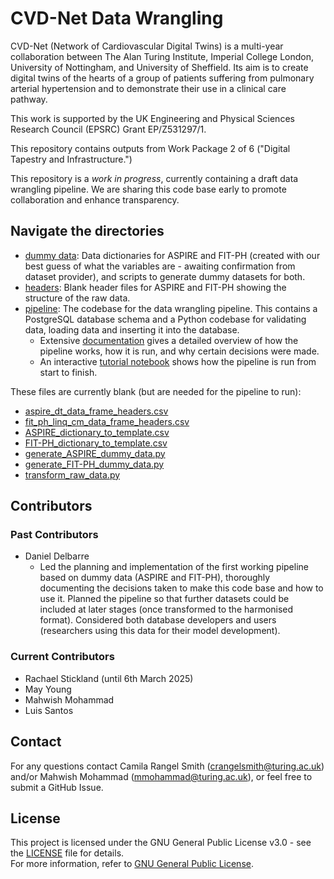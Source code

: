 # CVD-Net Data Wrangling

CVD-Net (Network of Cardiovascular Digital Twins) is a multi-year collaboration between The Alan Turing Institute, Imperial College London, University of Nottingham, and University of Sheffield. Its aim is to create digital twins of the hearts of a group of patients suffering from pulmonary arterial hypertension and to demonstrate their use in a clinical care pathway. 

This work is supported by the UK Engineering and Physical Sciences Research Council (EPSRC) Grant EP/Z531297/1. 

This repository contains outputs from Work Package 2 of 6 ("Digital Tapestry and Infrastructure.")

This repository is a *work in progress*, currently containing a draft data wrangling pipeline. We are sharing this code base early to promote collaboration and enhance transparency. 

## Navigate the directories

- [dummy data](dummy_data/): Data dictionaries for ASPIRE and FIT-PH (created with our best guess of what the variables are - awaiting confirmation from dataset provider), and scripts to generate dummy datasets for both.
- [headers](headers/): Blank header files for ASPIRE and FIT-PH showing the structure of the raw data.
- [pipeline](pipeline/): The codebase for the data wrangling pipeline. This contains a PostgreSQL database schema and a Python codebase for validating data, loading data and inserting it into the database.
  - Extensive [documentation](pipeline/documentation/pipeline_documentation.md) gives a detailed overview of how the pipeline works, how it is run, and why certain decisions were made.
  - An interactive [tutorial notebook](pipeline/tutorial.ipynb) shows how the pipeline is run from start to finish. 

These files are currently blank (but are needed for the pipeline to run): 
- [aspire_dt_data_frame_headers.csv](headers/aspire_dt_data_frame_headers.csv)
- [fit_ph_linq_cm_data_frame_headers.csv](headers/fit_ph_linq_cm_data_frame_headers.csv)
- [ASPIRE_dictionary_to_template.csv](dummy_data/ASPIRE_dictionary_to_template.csv)
- [FIT-PH_dictionary_to_template.csv](dummy_data/FIT-PH_dictionary_to_template.csv)
- [generate_ASPIRE_dummy_data.py](dummy_data/generate_ASPIRE_dummy_data.py)
- [generate_FIT-PH_dummy_data.py](dummy_data/generate_FIT-PH_dummy_data.py)
- [transform_raw_data.py](pipeline/transform_raw_data.py)

## Contributors 

### Past Contributors
- Daniel Delbarre
  - Led the planning and implementation of the first working pipeline based on dummy data (ASPIRE and FIT-PH), thoroughly documenting the decisions taken to make this code base and how to use it. Planned the pipeline so that further datasets could be included at later stages (once transformed to the harmonised format). Considered both database developers and users (researchers using this data for their model development).      

### Current Contributors
- Rachael Stickland (until 6th March 2025)
- May Young
- Mahwish Mohammad
- Luis Santos

## Contact 

For any questions contact Camila Rangel Smith (crangelsmith@turing.ac.uk) and/or Mahwish Mohammad (mmohammad@turing.ac.uk), or feel free to submit a GitHub Issue. 

## License 

This project is licensed under the GNU General Public License v3.0 - see the [LICENSE](LICENSE) file for details.  
For more information, refer to [GNU General Public License](https://www.gnu.org/licenses/gpl-3.0.en.html).
